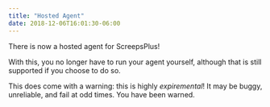 ```yaml
---
title: "Hosted Agent"
date: 2018-12-06T16:01:30-06:00
---
```


There is now a hosted agent for ScreepsPlus!

With this, you no longer have to run your agent yourself,
although that is still supported if you choose to do so.


This does come with a warning: this is highly *expiremental*!
It may be buggy, unreliable, and fail at odd times.
You have been warned.